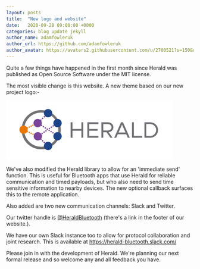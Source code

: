 ```yaml
---
layout: posts
title:  "New logo and website"
date:   2020-09-28 09:00:00 +0000
categories: blog update jekyll
author_name: adamfowleruk
author_url: https://github.com/adamfowleruk
author_avatar: https://avatars2.githubusercontent.com/u/2700521?s=150&u=7998edeafa7e4a1bf65095b13c8a4fd49c240e84&v=4
---
```


Quite a few things have happened in the first month since Herald was published as Open Source Software
under the MIT license.

The most visible change is this website. A new theme based on our new project logo:-

<img src="../img/herald.png" alt="Herald logo" />

We've also modified the Herald library to allow for an 'immediate send' function. This is useful
for Bluetooth apps that use Herald for reliable communication and timed payloads, but
who also need to send time sensitive information to nearby devices. The new
optional callback surfaces this to the remote application.

Also added are two new communication channels: Slack and Twitter.

Our twitter handle is <a href="https://twitter.com/HeraldBluetooth" target="_new">@HeraldBluetooth</a> (there's a link in the footer of our website.).

We have our own Slack instance too to allow for protocol collaboration and joint research. This is available at 
<a href="https://herald-bluetooth.slack.com/" target="_new">https://herald-bluetooth.slack.com/</a>

Please join in with the development of Herald. We're planning our next 
formal release and so welcome any and all feedback you have.

